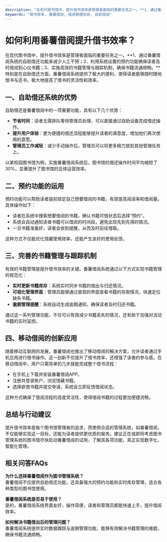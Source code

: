 ```yaml
---
description: "在现代图书馆中，提升借书效率是管理者面临的重要任务之一。**1、通过番薯借阅系统的自助借还功能来减少人工干预；2、利用系统设置的预约功能确保读者及时借阅到心仪书籍；3、实施高效的书籍管理与跟踪机制，确保书籍流通顺畅。**特别是在自助借还方面，番薯借阅系统提供了极大的便利，使得读者能够随时随地借书与还书，极大地提高了借书的灵活性和效率。"
keywords: "借书效率, 番薯借阅, 借阅管理系统, 自助借阅"
---
```

# 如何利用番薯借阅提升借书效率？

在现代图书馆中，提升借书效率是管理者面临的重要任务之一。**1、通过番薯借阅系统的自助借还功能来减少人工干预；2、利用系统设置的预约功能确保读者及时借阅到心仪书籍；3、实施高效的书籍管理与跟踪机制，确保书籍流通顺畅。**特别是在自助借还方面，番薯借阅系统提供了极大的便利，使得读者能够随时随地借书与还书，极大地提高了借书的灵活性和效率。

## **一、自助借还系统的优势**

自助借还是番薯借阅中的一项重要功能，具有以下几个优势：

- **节省时间**：读者无需排队等待管理员处理，可以直接通过自助设备完成借还操作。
- **提升用户体验**：更为便捷的借还流程能够提升读者的满意度，增加他们再次使用的意愿。
- **管理员工作减轻**：减少手动操作后，管理员可以将更多精力放到其他管理任务上。

以某校园图书馆为例，实施番薯借阅系统后，图书馆的借还操作时间平均缩短了30%，显著提升了图书馆的总体运营效率。

## **二、预约功能的运用**

预约功能可以帮助读者提前锁定自己想要借阅的书籍，有效提高阅读率和借阅量。具体操作如下：

- 读者在系统中搜索想要借阅的书籍，确认书籍可借状态后选择“预约”。
- 系统会自动通知读者书籍可以借阅的时间段，避免出现先到先得的情况。
- 一旦书籍准备好，读者会收到提醒，从而及时前往借取。

这种方式不仅能优化馆藏使用效率，还能产生良好的使用反馈。

## **三、完善的书籍管理与跟踪机制**

有效的书籍管理是提升借书效率的关键。番薯借阅系统通过以下方式实现书籍管理的规范化：

- **实时更新书籍库存**：系统实时同步书籍的借出与归还情况。
- **可视化管理界面**：管理员能够通过直观的界面查看书籍的存取情况，快速定位缺失书籍。
- **逾期管理提醒**：系统自动生成逾期通知，确保读者及时归还书籍。

通过这一系列管理功能，不仅可以有效减少书籍丢失的情况，还有助于加强对流动书籍的实时监控。

## **四、移动借阅的创新应用**

随着移动互联网的发展，番薯借阅也推出了移动借阅的解决方案，允许读者通过手机应用进行借书操作。这一创新不仅提升了借书效率，还增强了读者的参与感。在移动借阅中，用户只需简单的几步就能完成整个借书流程：

- 在手机上下载并安装番薯借阅APP。
- 注册并登录账户，浏览馆藏书籍。
- 选择欲借书籍并提交申请，系统会立即反馈借阅状态。

这种方式确保了借阅流程的高度灵活性，使得借阅书籍的过程更加便捷流畅。

## **总结与行动建议**

提升借书效率是每个图书馆管理者的追求，而使用合适的管理系统，如番薯借阅，不仅能够实现这一目标，还能为读者提供更优质的服务。建议正在或即将考虑图书管理系统的图书馆尽快启动番薯借阅的试用，了解其各项功能，真正实现数字化、智能化管理。

## 相关问答FAQs

**为什么选择番薯借阅作为图书管理系统？**  
番薯借阅不仅提供自助借还功能，还具备强大的预约功能和实时库存管理，适合各种类型的图书馆使用。

**番薯借阅系统是否易于使用？**  
是的，番薯借阅系统界面友好，操作简便，读者和管理员都能快速上手，提升借阅效率。

**如何解决书籍借出后的管理问题？**  
番薯借阅系统提供实时数据跟踪与逾期管理功能，能够有效解决书籍管理的难题，确保书籍流通顺畅。
